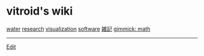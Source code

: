 # vitroid's wiki

[water](water.md) [research](research.md) [visualization](visualization.md) [software](software.md) [雑記](雑記.md) 
[gimmick: math]()


----
[Edit](https://github.com/vitroid/vitroid.github.io/edit/master/MD/navigation.md)
